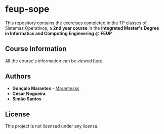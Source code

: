 # feup-sope

This repository contains the exercises completed in the TP classes of Sistemas Operativos, a **2nd year course** in the **Integrated Master's Degree in Informatics and Computing Engineering** @ **FEUP**

## Course Information

All the course's information can be viewed [here](https://sigarra.up.pt/feup/pt/ucurr_geral.ficha_uc_view?pv_ocorrencia_id=419998).

## Authors

* **Gonçalo Marantes** - [Marantesss](https://github.com/Marantesss)
* **César Nogueira**
* **Simão Santos**

## License

This project is not licensed under any license.

